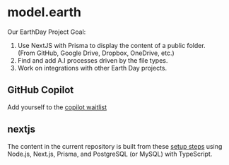 # model.earth

Our EarthDay Project Goal:

1. Use NextJS with Prisma to display the content of a public folder.  
(From GitHub, Google Drive, Dropbox, OneDrive, etc.)
2. Find and add A.I processes driven by the file types.
3. Work on integrations with other Earth Day projects.

## GitHub Copilot

Add yourself to the [copilot waitlist](https://github.com/features/copilot/signup)

## nextjs

The content in the current repository is built from these 
[setup steps](https://vercel.com/guides/nextjs-prisma-postgres) using Node.js, Next.js, 
Prisma, and PostgreSQL (or MySQL) with TypeScript.